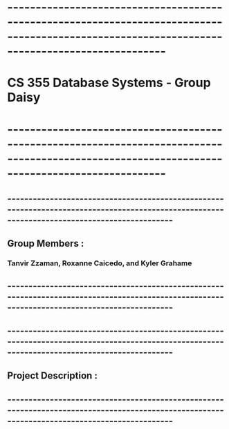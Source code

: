 # ----------------------------------------------------------------------------------------------------------------------------------------------
#                                                       CS 355 Database Systems - Group Daisy
# ----------------------------------------------------------------------------------------------------------------------------------------------

## ---------------------------------------------------------------------------------------------------------------------------------------------
##                                                                Group Members : 
###                                               Tanvir Zzaman, Roxanne Caicedo, and Kyler Grahame
## ---------------------------------------------------------------------------------------------------------------------------------------------

## ---------------------------------------------------------------------------------------------------------------------------------------------
##                                                             Project Description :
## ---------------------------------------------------------------------------------------------------------------------------------------------